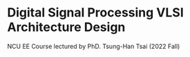 # Digital Signal Processing VLSI Architecture Design 
NCU EE Course lectured by PhD. Tsung-Han Tsai (2022 Fall)
